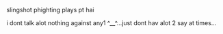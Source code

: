 slingshot phighting plays pt hai

i dont talk alot nothing against any1 ^__^...just dont hav alot 2 say at times...


